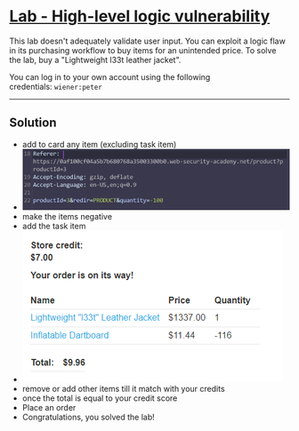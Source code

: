 # [Lab - High-level logic vulnerability](https://portswigger.net/web-security/logic-flaws/examples/lab-logic-flaws-high-level)

This lab doesn't adequately validate user input. You can exploit a logic flaw in its purchasing workflow to buy items for an unintended price. To solve the lab, buy a "Lightweight l33t leather jacket".

You can log in to your own account using the following credentials: `wiener:peter`

---
## Solution

- add to card any item (excluding task item)
- ![lab1](./images/02-lab1.png)
- make the items negative
- add the task item
- ![lab1](./images/02-lab2.png)
- remove or add other items till it match with your credits
- once the total is equal to your credit score
- Place an order
- Congratulations, you solved the lab!